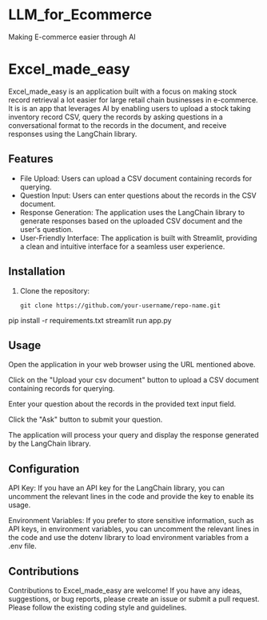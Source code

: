 # LLM_for_Ecommerce
Making E-commerce easier through AI

# Excel_made_easy

Excel_made_easy is an application built with a focus on making stock record retrieval a lot easier for large retail chain businesses in e-commerce. It is is an app that leverages AI by enabling users to upload a stock taking inventory record CSV, query the records by asking  questions in a conversational format to the records in the document, and receive responses using the LangChain library.

## Features

- File Upload: Users can upload a CSV document containing records for querying.
- Question Input: Users can enter questions about the records in the CSV document.
- Response Generation: The application uses the LangChain library to generate responses based on the uploaded CSV document and the user's question.
- User-Friendly Interface: The application is built with Streamlit, providing a clean and intuitive interface for a seamless user experience.

## Installation

1. Clone the repository:

   ```shell
   git clone https://github.com/your-username/repo-name.git
pip install -r requirements.txt
streamlit run app.py

## **Usage**

Open the application in your web browser using the URL mentioned above.

Click on the "Upload your csv document" button to upload a CSV document containing records for querying.

Enter your question about the records in the provided text input field.

Click the "Ask" button to submit your question.

The application will process your query and display the response generated by the LangChain library.

## **Configuration**

API Key: If you have an API key for the LangChain library, you can uncomment the relevant lines in the code and provide the key to enable its usage.

Environment Variables: If you prefer to store sensitive information, such as API keys, in environment variables, you can uncomment the relevant lines in the code and use the dotenv library to load environment variables from a .env file.

## **Contributions**

Contributions to Excel_made_easy are welcome! If you have any ideas, suggestions, or bug reports, please create an issue or submit a pull request. Please follow the existing coding style and guidelines.
